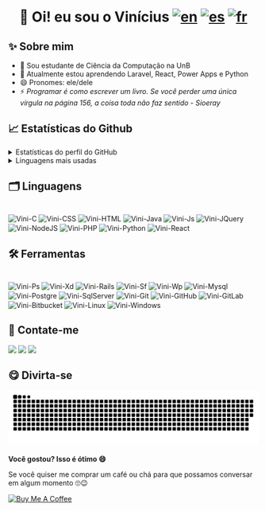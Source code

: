 # <h1 align="center">👋 Oi! eu sou o Vinícius [![en](https://img.shields.io/badge/lang-en-red.svg)](https://github.com/viniciusvasconcelosferreira/viniciusvasconcelosferreira/blob/master/README.en.md) [![es](https://img.shields.io/badge/lang-es-yellow.svg)](https://github.com/viniciusvasconcelosferreira/viniciusvasconcelosferreira/blob/master/README.es.md) [![fr](https://img.shields.io/badge/lang-fr-blue.svg)](https://github.com/viniciusvasconcelosferreira/viniciusvasconcelosferreira/blob/master/README.fr.md)</h1>

## ✨ Sobre mim

- 🔭 Sou estudante de Ciência da Computação na UnB
- 🌱 Atualmente estou aprendendo Laravel, React, Power Apps e Python
- 😄 Pronomes: ele/dele
- ⚡ <i>Programar é como escrever um livro. Se você perder uma única vírgula na página 156, a coisa toda não faz sentido - Sioeray</i>

## 📈 Estatísticas do Github

<details>
  <summary>Estatísticas do perfil do GitHub</summary>
  <div align="left">
    <a href="https://github.com/viniciusvasconcelosferreira">
    <img height="180em" src="https://github-readme-stats.vercel.app/api?username=viniciusvasconcelosferreira&show_icons=true&theme=dark&include_all_commits=true&count_private=true&locale=pt-br"/>
    </a>
  </div>
</details>

<details>
  <summary>Linguagens mais usadas</summary>
  <div align="left">
    <a href="https://github.com/viniciusvasconcelosferreira">
    <img height="180em" src="https://github-readme-stats.vercel.app/api/top-langs/?username=viniciusvasconcelosferreira&layout=compact&langs_count=7&theme=dark&locale=pt-br"/>
    </a>
  </div>
</details>

## 🗂️ Linguagens

<div style="display: inline-block"><br>
  <img align="center" alt="Vini-C" height="40" width="40" src="https://cdn.jsdelivr.net/gh/devicons/devicon/icons/c/c-plain.svg" />
  <img align="center" alt="Vini-CSS" height="40" width="40" src="https://cdn.jsdelivr.net/gh/devicons/devicon/icons/css3/css3-plain-wordmark.svg" />
  <img align="center" alt="Vini-HTML" height="40" width="40" src="https://cdn.jsdelivr.net/gh/devicons/devicon/icons/html5/html5-plain-wordmark.svg" />
  <img align="center" alt="Vini-Java" height="40" width="40" src="https://cdn.jsdelivr.net/gh/devicons/devicon/icons/java/java-original-wordmark.svg" />
  <img align="center" alt="Vini-Js" height="40" width="40" src="https://cdn.jsdelivr.net/gh/devicons/devicon/icons/javascript/javascript-plain.svg" />
  <img align="center" alt="Vini-JQuery" height="40" width="40" src="https://cdn.jsdelivr.net/gh/devicons/devicon/icons/jquery/jquery-original-wordmark.svg" />
  <img align="center" alt="Vini-NodeJS" height="40" width="40" src="https://cdn.jsdelivr.net/gh/devicons/devicon/icons/nodejs/nodejs-original-wordmark.svg" />
  <img align="center" alt="Vini-PHP" height="40" width="40" src="https://cdn.jsdelivr.net/gh/devicons/devicon/icons/php/php-plain.svg" />
  <img align="center" alt="Vini-Python" height="40" width="40" src="https://cdn.jsdelivr.net/gh/devicons/devicon/icons/python/python-original-wordmark.svg" />
  <img align="center" alt="Vini-React" height="40" width="40" src="https://cdn.jsdelivr.net/gh/devicons/devicon/icons/react/react-original-wordmark.svg" />
</div>

## 🛠 Ferramentas

<div style="display: inline-block"><br>
  <img align="center" alt="Vini-Ps" height="40" width="40" src="https://cdn.jsdelivr.net/gh/devicons/devicon/icons/photoshop/photoshop-plain.svg" />
  <img align="center" alt="Vini-Xd" height="40" width="40" src="https://cdn.jsdelivr.net/gh/devicons/devicon/icons/xd/xd-plain.svg" />
  <img align="center" alt="Vini-Rails" height="40" width="40" src="https://cdn.jsdelivr.net/gh/devicons/devicon/icons/rails/rails-original-wordmark.svg" />
  <img align="center" alt="Vini-Sf" height="40" width="40" src="https://cdn.jsdelivr.net/gh/devicons/devicon/icons/symfony/symfony-original-wordmark.svg" />
  <img align="center" alt="Vini-Wp" height="40" width="40" src="https://cdn.jsdelivr.net/gh/devicons/devicon/icons/wordpress/wordpress-original.svg" />
  <img align="center" alt="Vini-Mysql" height="40" width="40" src="https://cdn.jsdelivr.net/gh/devicons/devicon/icons/mysql/mysql-original-wordmark.svg" />
  <img align="center" alt="Vini-Postgre" height="40" width="40" src="https://cdn.jsdelivr.net/gh/devicons/devicon/icons/postgresql/postgresql-original-wordmark.svg" />
  <img align="center" alt="Vini-SqlServer" height="40" width="40" src="https://cdn.jsdelivr.net/gh/devicons/devicon/icons/microsoftsqlserver/microsoftsqlserver-plain-wordmark.svg" />
  <img align="center" alt="Vini-Git" height="40" width="40" src="https://cdn.jsdelivr.net/gh/devicons/devicon/icons/git/git-original-wordmark.svg" />
  <img align="center" alt="Vini-GitHub" height="40" width="40" src="https://cdn.jsdelivr.net/gh/devicons/devicon/icons/github/github-original-wordmark.svg" />
  <img align="center" alt="Vini-GitLab" height="40" width="40" src="https://cdn.jsdelivr.net/gh/devicons/devicon/icons/gitlab/gitlab-original-wordmark.svg" />
  <img align="center" alt="Vini-Bitbucket" height="40" width="40" src="https://cdn.jsdelivr.net/gh/devicons/devicon/icons/bitbucket/bitbucket-original-wordmark.svg" />
  <img align="center" alt="Vini-Linux" height="40" width="40" src="https://cdn.jsdelivr.net/gh/devicons/devicon/icons/linux/linux-original.svg" />
  <img align="center" alt="Vini-Windows" height="40" width="40" src="https://cdn.jsdelivr.net/gh/devicons/devicon/icons/windows8/windows8-original.svg" />
</div>

## 🔗 Contate-me

<div>
  <a href = "mailto:viniciusvasconcelos.ferreira@gmail.com"><img src="https://img.shields.io/badge/Gmail-D14836?style=for-the-badge&logo=gmail&logoColor=white" target="_blank"></a>
  <a href="https://www.linkedin.com/in/vinicius-vasconcelos-ferreira/" target="_blank"><img src="https://img.shields.io/badge/-LinkedIn-%230077B5?style=for-the-badge&logo=linkedin&logoColor=white" target="_blank"></a>
  <a href="https://t.me/Vinicius_Ferreira" target="_blank"><img src="https://img.shields.io/badge/Telegram-2CA5E0?style=for-the-badge&logo=telegram&logoColor=white" target="_blank"></a>
</div>

## 😋 Divirta-se

<div align="center">
  <!--![Snake animation](https://github.com/viniciusvasconcelosferreira/viniciusvasconcelosferreira/blob/output/github-contribution-grid-snake.svg)-->
  <img src="https://github.com/viniciusvasconcelosferreira/viniciusvasconcelosferreira/blob/output/github-contribution-grid-snake.svg">
</div>
<br/>
<strong>Você gostou? Isso é ótimo 😄</strong>
<br/>
<p>Se você quiser me comprar um café ou chá para que possamos conversar em algum momento 🙄😉</p>
<a href="https://www.buymeacoffee.com/viniferreira" target="_blank"><img src="https://cdn.buymeacoffee.com/buttons/v2/default-red.png" alt="Buy Me A Coffee" style="height: 40px !important;" ></a>
